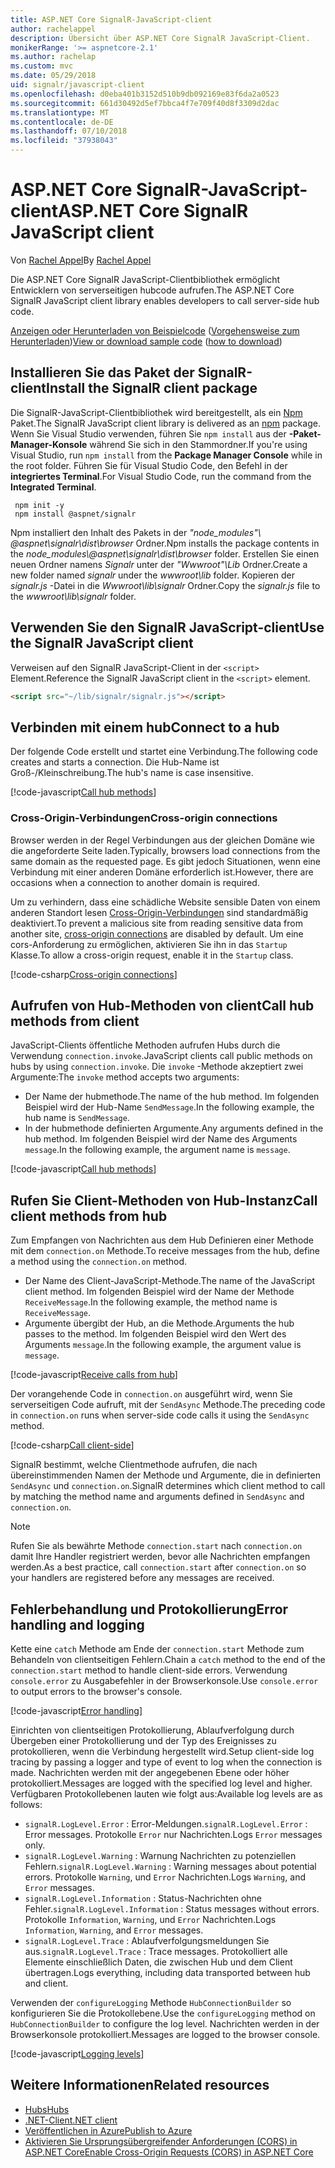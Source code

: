 ```yaml
---
title: ASP.NET Core SignalR-JavaScript-client
author: rachelappel
description: Übersicht über ASP.NET Core SignalR JavaScript-Client.
monikerRange: '>= aspnetcore-2.1'
ms.author: rachelap
ms.custom: mvc
ms.date: 05/29/2018
uid: signalr/javascript-client
ms.openlocfilehash: d0eba401b3152d510b9db092169e83f6da2a0523
ms.sourcegitcommit: 661d30492d5ef7bbca4f7e709f40d8f3309d2dac
ms.translationtype: MT
ms.contentlocale: de-DE
ms.lasthandoff: 07/10/2018
ms.locfileid: "37938043"
---
```

# <a name="aspnet-core-signalr-javascript-client"></a><span data-ttu-id="b4a2e-103">ASP.NET Core SignalR-JavaScript-client</span><span class="sxs-lookup"><span data-stu-id="b4a2e-103">ASP.NET Core SignalR JavaScript client</span></span>

<span data-ttu-id="b4a2e-104">Von [Rachel Appel](http://twitter.com/rachelappel)</span><span class="sxs-lookup"><span data-stu-id="b4a2e-104">By [Rachel Appel](http://twitter.com/rachelappel)</span></span>

<span data-ttu-id="b4a2e-105">Die ASP.NET Core SignalR JavaScript-Clientbibliothek ermöglicht Entwicklern von serverseitigen hubcode aufrufen.</span><span class="sxs-lookup"><span data-stu-id="b4a2e-105">The ASP.NET Core SignalR JavaScript client library enables developers to call server-side hub code.</span></span>

<span data-ttu-id="b4a2e-106">[Anzeigen oder Herunterladen von Beispielcode](https://github.com/aspnet/Docs/tree/live/aspnetcore/signalr/javascript-client/sample) ([Vorgehensweise zum Herunterladen](xref:tutorials/index#how-to-download-a-sample))</span><span class="sxs-lookup"><span data-stu-id="b4a2e-106">[View or download sample code](https://github.com/aspnet/Docs/tree/live/aspnetcore/signalr/javascript-client/sample) ([how to download](xref:tutorials/index#how-to-download-a-sample))</span></span>

## <a name="install-the-signalr-client-package"></a><span data-ttu-id="b4a2e-107">Installieren Sie das Paket der SignalR-client</span><span class="sxs-lookup"><span data-stu-id="b4a2e-107">Install the SignalR client package</span></span>

<span data-ttu-id="b4a2e-108">Die SignalR-JavaScript-Clientbibliothek wird bereitgestellt, als ein [Npm](https://www.npmjs.com/) Paket.</span><span class="sxs-lookup"><span data-stu-id="b4a2e-108">The SignalR JavaScript client library is delivered as an [npm](https://www.npmjs.com/) package.</span></span> <span data-ttu-id="b4a2e-109">Wenn Sie Visual Studio verwenden, führen Sie `npm install` aus der **-Paket-Manager-Konsole** während Sie sich in den Stammordner.</span><span class="sxs-lookup"><span data-stu-id="b4a2e-109">If you're using Visual Studio, run `npm install` from the **Package Manager Console** while in the root folder.</span></span> <span data-ttu-id="b4a2e-110">Führen Sie für Visual Studio Code, den Befehl in der **integriertes Terminal**.</span><span class="sxs-lookup"><span data-stu-id="b4a2e-110">For Visual Studio Code, run the command from the **Integrated Terminal**.</span></span>

  ```console
   npm init -y
   npm install @aspnet/signalr
  ```

<span data-ttu-id="b4a2e-111">Npm installiert den Inhalt des Pakets in der *"node_modules"\\ @aspnet\signalr\dist\browser*  Ordner.</span><span class="sxs-lookup"><span data-stu-id="b4a2e-111">Npm installs the package contents in the *node_modules\\@aspnet\signalr\dist\browser* folder.</span></span> <span data-ttu-id="b4a2e-112">Erstellen Sie einen neuen Ordner namens *Signalr* unter der *"Wwwroot"\\Lib* Ordner.</span><span class="sxs-lookup"><span data-stu-id="b4a2e-112">Create a new folder named *signalr* under the *wwwroot\\lib* folder.</span></span> <span data-ttu-id="b4a2e-113">Kopieren der *signalr.js* -Datei in die *Wwwroot\lib\signalr* Ordner.</span><span class="sxs-lookup"><span data-stu-id="b4a2e-113">Copy the *signalr.js* file to the *wwwroot\lib\signalr* folder.</span></span>

## <a name="use-the-signalr-javascript-client"></a><span data-ttu-id="b4a2e-114">Verwenden Sie den SignalR JavaScript-client</span><span class="sxs-lookup"><span data-stu-id="b4a2e-114">Use the SignalR JavaScript client</span></span>

<span data-ttu-id="b4a2e-115">Verweisen auf den SignalR JavaScript-Client in der `<script>` Element.</span><span class="sxs-lookup"><span data-stu-id="b4a2e-115">Reference the SignalR JavaScript client in the `<script>` element.</span></span>

```html
<script src="~/lib/signalr/signalr.js"></script>
```

## <a name="connect-to-a-hub"></a><span data-ttu-id="b4a2e-116">Verbinden mit einem hub</span><span class="sxs-lookup"><span data-stu-id="b4a2e-116">Connect to a hub</span></span>

<span data-ttu-id="b4a2e-117">Der folgende Code erstellt und startet eine Verbindung.</span><span class="sxs-lookup"><span data-stu-id="b4a2e-117">The following code creates and starts a connection.</span></span> <span data-ttu-id="b4a2e-118">Die Hub-Name ist Groß-/Kleinschreibung.</span><span class="sxs-lookup"><span data-stu-id="b4a2e-118">The hub's name is case insensitive.</span></span>

[!code-javascript[Call hub methods](javascript-client/sample/wwwroot/js/chat.js?range=9-12,28)]

### <a name="cross-origin-connections"></a><span data-ttu-id="b4a2e-119">Cross-Origin-Verbindungen</span><span class="sxs-lookup"><span data-stu-id="b4a2e-119">Cross-origin connections</span></span>

<span data-ttu-id="b4a2e-120">Browser werden in der Regel Verbindungen aus der gleichen Domäne wie die angeforderte Seite laden.</span><span class="sxs-lookup"><span data-stu-id="b4a2e-120">Typically, browsers load connections from the same domain as the requested page.</span></span> <span data-ttu-id="b4a2e-121">Es gibt jedoch Situationen, wenn eine Verbindung mit einer anderen Domäne erforderlich ist.</span><span class="sxs-lookup"><span data-stu-id="b4a2e-121">However, there are occasions when a connection to another domain is required.</span></span>

<span data-ttu-id="b4a2e-122">Um zu verhindern, dass eine schädliche Website sensible Daten von einem anderen Standort lesen [Cross-Origin-Verbindungen](xref:security/cors) sind standardmäßig deaktiviert.</span><span class="sxs-lookup"><span data-stu-id="b4a2e-122">To prevent a malicious site from reading sensitive data from another site, [cross-origin connections](xref:security/cors) are disabled by default.</span></span> <span data-ttu-id="b4a2e-123">Um eine cors-Anforderung zu ermöglichen, aktivieren Sie ihn in das `Startup` Klasse.</span><span class="sxs-lookup"><span data-stu-id="b4a2e-123">To allow a cross-origin request, enable it in the `Startup` class.</span></span>

[!code-csharp[Cross-origin connections](javascript-client/sample/Startup.cs?highlight=29-35,56)]

## <a name="call-hub-methods-from-client"></a><span data-ttu-id="b4a2e-124">Aufrufen von Hub-Methoden von client</span><span class="sxs-lookup"><span data-stu-id="b4a2e-124">Call hub methods from client</span></span>

<span data-ttu-id="b4a2e-125">JavaScript-Clients öffentliche Methoden aufrufen Hubs durch die Verwendung `connection.invoke`.</span><span class="sxs-lookup"><span data-stu-id="b4a2e-125">JavaScript clients call public methods on hubs by using `connection.invoke`.</span></span> <span data-ttu-id="b4a2e-126">Die `invoke` -Methode akzeptiert zwei Argumente:</span><span class="sxs-lookup"><span data-stu-id="b4a2e-126">The `invoke` method accepts two arguments:</span></span>

* <span data-ttu-id="b4a2e-127">Der Name der hubmethode.</span><span class="sxs-lookup"><span data-stu-id="b4a2e-127">The name of the hub method.</span></span> <span data-ttu-id="b4a2e-128">Im folgenden Beispiel wird der Hub-Name `SendMessage`.</span><span class="sxs-lookup"><span data-stu-id="b4a2e-128">In the following example, the hub name is `SendMessage`.</span></span>
* <span data-ttu-id="b4a2e-129">In der hubmethode definierten Argumente.</span><span class="sxs-lookup"><span data-stu-id="b4a2e-129">Any arguments defined in the hub method.</span></span> <span data-ttu-id="b4a2e-130">Im folgenden Beispiel wird der Name des Arguments `message`.</span><span class="sxs-lookup"><span data-stu-id="b4a2e-130">In the following example, the argument name is `message`.</span></span>

[!code-javascript[Call hub methods](javascript-client/sample/wwwroot/js/chat.js?range=24)]

## <a name="call-client-methods-from-hub"></a><span data-ttu-id="b4a2e-131">Rufen Sie Client-Methoden von Hub-Instanz</span><span class="sxs-lookup"><span data-stu-id="b4a2e-131">Call client methods from hub</span></span>

<span data-ttu-id="b4a2e-132">Zum Empfangen von Nachrichten aus dem Hub Definieren einer Methode mit dem `connection.on` Methode.</span><span class="sxs-lookup"><span data-stu-id="b4a2e-132">To receive messages from the hub, define a method using the `connection.on` method.</span></span>

* <span data-ttu-id="b4a2e-133">Der Name des Client-JavaScript-Methode.</span><span class="sxs-lookup"><span data-stu-id="b4a2e-133">The name of the JavaScript client method.</span></span> <span data-ttu-id="b4a2e-134">Im folgenden Beispiel wird der Name der Methode `ReceiveMessage`.</span><span class="sxs-lookup"><span data-stu-id="b4a2e-134">In the following example, the method name is `ReceiveMessage`.</span></span>
* <span data-ttu-id="b4a2e-135">Argumente übergibt der Hub, an die Methode.</span><span class="sxs-lookup"><span data-stu-id="b4a2e-135">Arguments the hub passes to the method.</span></span> <span data-ttu-id="b4a2e-136">Im folgenden Beispiel wird den Wert des Arguments `message`.</span><span class="sxs-lookup"><span data-stu-id="b4a2e-136">In the following example, the argument value is `message`.</span></span>

[!code-javascript[Receive calls from hub](javascript-client/sample/wwwroot/js/chat.js?range=14-19)]

<span data-ttu-id="b4a2e-137">Der vorangehende Code in `connection.on` ausgeführt wird, wenn Sie serverseitigen Code aufruft, mit der `SendAsync` Methode.</span><span class="sxs-lookup"><span data-stu-id="b4a2e-137">The preceding code in `connection.on` runs when server-side code calls it using the `SendAsync` method.</span></span>

[!code-csharp[Call client-side](javascript-client/sample/hubs/chathub.cs?range=8-11)]

<span data-ttu-id="b4a2e-138">SignalR bestimmt, welche Clientmethode aufrufen, die nach übereinstimmenden Namen der Methode und Argumente, die in definierten `SendAsync` und `connection.on`.</span><span class="sxs-lookup"><span data-stu-id="b4a2e-138">SignalR determines which client method to call by matching the method name and arguments defined in `SendAsync` and `connection.on`.</span></span>

> [!NOTE]
> <span data-ttu-id="b4a2e-139">Rufen Sie als bewährte Methode `connection.start` nach `connection.on` damit Ihre Handler registriert werden, bevor alle Nachrichten empfangen werden.</span><span class="sxs-lookup"><span data-stu-id="b4a2e-139">As a best practice, call `connection.start` after `connection.on` so your handlers are registered before any messages are received.</span></span>

## <a name="error-handling-and-logging"></a><span data-ttu-id="b4a2e-140">Fehlerbehandlung und Protokollierung</span><span class="sxs-lookup"><span data-stu-id="b4a2e-140">Error handling and logging</span></span>

<span data-ttu-id="b4a2e-141">Kette eine `catch` Methode am Ende der `connection.start` Methode zum Behandeln von clientseitigen Fehlern.</span><span class="sxs-lookup"><span data-stu-id="b4a2e-141">Chain a `catch` method to the end of the `connection.start` method to handle client-side errors.</span></span> <span data-ttu-id="b4a2e-142">Verwendung `console.error` zu Ausgabefehler in der Browserkonsole.</span><span class="sxs-lookup"><span data-stu-id="b4a2e-142">Use `console.error` to output errors to the browser's console.</span></span>

[!code-javascript[Error handling](javascript-client/sample/wwwroot/js/chat.js?range=28)]

<span data-ttu-id="b4a2e-143">Einrichten von clientseitigen Protokollierung, Ablaufverfolgung durch Übergeben einer Protokollierung und der Typ des Ereignisses zu protokollieren, wenn die Verbindung hergestellt wird.</span><span class="sxs-lookup"><span data-stu-id="b4a2e-143">Setup client-side log tracing by passing a logger and type of event to log when the connection is made.</span></span> <span data-ttu-id="b4a2e-144">Nachrichten werden mit der angegebenen Ebene oder höher protokolliert.</span><span class="sxs-lookup"><span data-stu-id="b4a2e-144">Messages are logged with the specified log level and higher.</span></span> <span data-ttu-id="b4a2e-145">Verfügbaren Protokollebenen lauten wie folgt aus:</span><span class="sxs-lookup"><span data-stu-id="b4a2e-145">Available log levels are as follows:</span></span>

* <span data-ttu-id="b4a2e-146">`signalR.LogLevel.Error` : Error-Meldungen.</span><span class="sxs-lookup"><span data-stu-id="b4a2e-146">`signalR.LogLevel.Error` : Error messages.</span></span> <span data-ttu-id="b4a2e-147">Protokolle `Error` nur Nachrichten.</span><span class="sxs-lookup"><span data-stu-id="b4a2e-147">Logs `Error` messages only.</span></span>
* <span data-ttu-id="b4a2e-148">`signalR.LogLevel.Warning` : Warnung Nachrichten zu potenziellen Fehlern.</span><span class="sxs-lookup"><span data-stu-id="b4a2e-148">`signalR.LogLevel.Warning` : Warning messages about potential errors.</span></span> <span data-ttu-id="b4a2e-149">Protokolle `Warning`, und `Error` Nachrichten.</span><span class="sxs-lookup"><span data-stu-id="b4a2e-149">Logs `Warning`, and `Error` messages.</span></span>
* <span data-ttu-id="b4a2e-150">`signalR.LogLevel.Information` : Status-Nachrichten ohne Fehler.</span><span class="sxs-lookup"><span data-stu-id="b4a2e-150">`signalR.LogLevel.Information` : Status messages without errors.</span></span> <span data-ttu-id="b4a2e-151">Protokolle `Information`, `Warning`, und `Error` Nachrichten.</span><span class="sxs-lookup"><span data-stu-id="b4a2e-151">Logs `Information`, `Warning`, and `Error` messages.</span></span>
* <span data-ttu-id="b4a2e-152">`signalR.LogLevel.Trace` : Ablaufverfolgungsmeldungen Sie aus.</span><span class="sxs-lookup"><span data-stu-id="b4a2e-152">`signalR.LogLevel.Trace` : Trace messages.</span></span> <span data-ttu-id="b4a2e-153">Protokolliert alle Elemente einschließlich Daten, die zwischen Hub und dem Client übertragen.</span><span class="sxs-lookup"><span data-stu-id="b4a2e-153">Logs everything, including data transported between hub and client.</span></span>

<span data-ttu-id="b4a2e-154">Verwenden der `configureLogging` Methode `HubConnectionBuilder` so konfigurieren Sie die Protokollebene.</span><span class="sxs-lookup"><span data-stu-id="b4a2e-154">Use the `configureLogging` method on `HubConnectionBuilder` to configure the log level.</span></span> <span data-ttu-id="b4a2e-155">Nachrichten werden in der Browserkonsole protokolliert.</span><span class="sxs-lookup"><span data-stu-id="b4a2e-155">Messages are logged to the browser console.</span></span>

[!code-javascript[Logging levels](javascript-client/sample/wwwroot/js/chat.js?range=9-12)]

## <a name="related-resources"></a><span data-ttu-id="b4a2e-156">Weitere Informationen</span><span class="sxs-lookup"><span data-stu-id="b4a2e-156">Related resources</span></span>

* [<span data-ttu-id="b4a2e-157">Hubs</span><span class="sxs-lookup"><span data-stu-id="b4a2e-157">Hubs</span></span>](xref:signalr/hubs)
* [<span data-ttu-id="b4a2e-158">.NET-Client</span><span class="sxs-lookup"><span data-stu-id="b4a2e-158">.NET client</span></span>](xref:signalr/dotnet-client)
* [<span data-ttu-id="b4a2e-159">Veröffentlichen in Azure</span><span class="sxs-lookup"><span data-stu-id="b4a2e-159">Publish to Azure</span></span>](xref:signalr/publish-to-azure-web-app)
* [<span data-ttu-id="b4a2e-160">Aktivieren Sie Ursprungsübergreifender Anforderungen (CORS) in ASP.NET Core</span><span class="sxs-lookup"><span data-stu-id="b4a2e-160">Enable Cross-Origin Requests (CORS) in ASP.NET Core</span></span>](xref:security/cors)
